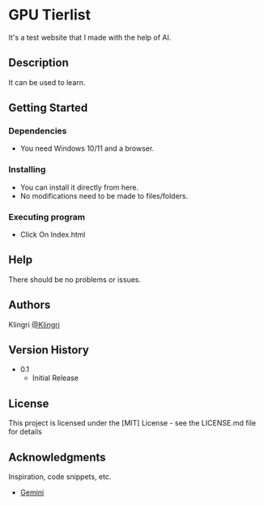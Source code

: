 # GPU Tierlist

It's a test website that I made with the help of AI.

## Description

It can be used to learn.

## Getting Started

### Dependencies

* You need Windows 10/11 and a browser.

### Installing

* You can install it directly from here.
* No modifications need to be made to files/folders.

### Executing program

* Click On Index.html

## Help

There should be no problems or issues.

## Authors

Klingri
[@Klingri](https://github.com/Klingri)

## Version History

* 0.1
    * Initial Release

## License

This project is licensed under the [MIT] License - see the LICENSE.md file for details

## Acknowledgments

Inspiration, code snippets, etc.
* [Gemini](https://gemini.google.com/app)
